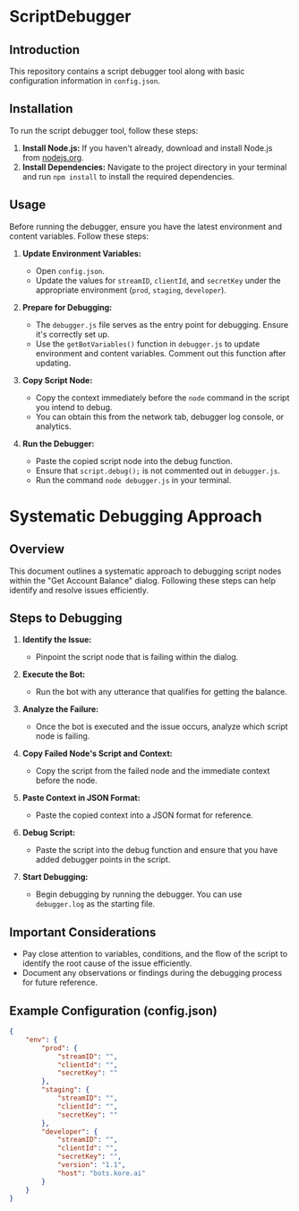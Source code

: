 # ScriptDebugger

## Introduction

This repository contains a script debugger tool along with basic configuration information in `config.json`.

## Installation

To run the script debugger tool, follow these steps:

1. **Install Node.js:** If you haven't already, download and install Node.js from [nodejs.org](https://nodejs.org/).
2. **Install Dependencies:** Navigate to the project directory in your terminal and run `npm install` to install the required dependencies.

## Usage

Before running the debugger, ensure you have the latest environment and content variables. Follow these steps:

1. **Update Environment Variables:**
    - Open `config.json`.
    - Update the values for `streamID`, `clientId`, and `secretKey` under the appropriate environment (`prod`, `staging`, `developer`).

2. **Prepare for Debugging:**
    - The `debugger.js` file serves as the entry point for debugging. Ensure it's correctly set up.
    - Use the `getBotVariables()` function in `debugger.js` to update environment and content variables. Comment out this function after updating.

3. **Copy Script Node:**
    - Copy the context immediately before the `node` command in the script you intend to debug.
    - You can obtain this from the network tab, debugger log console, or analytics.

4. **Run the Debugger:**
    - Paste the copied script node into the debug function.
    - Ensure that `script.debug();` is not commented out in `debugger.js`.
    - Run the command `node debugger.js` in your terminal.



# Systematic Debugging Approach

## Overview

This document outlines a systematic approach to debugging script nodes within the "Get Account Balance" dialog. Following these steps can help identify and resolve issues efficiently.

## Steps to Debugging

1. **Identify the Issue:**
   - Pinpoint the script node that is failing within the dialog.

2. **Execute the Bot:**
   - Run the bot with any utterance that qualifies for getting the balance.

3. **Analyze the Failure:**
   - Once the bot is executed and the issue occurs, analyze which script node is failing.

4. **Copy Failed Node's Script and Context:**
   - Copy the script from the failed node and the immediate context before the node.

5. **Paste Context in JSON Format:**
   - Paste the copied context into a JSON format for reference.

6. **Debug Script:**
   - Paste the script into the debug function and ensure that you have added debugger points in the script.

7. **Start Debugging:**
   - Begin debugging by running the debugger. You can use `debugger.log` as the starting file.

## Important Considerations

- Pay close attention to variables, conditions, and the flow of the script to identify the root cause of the issue efficiently.
- Document any observations or findings during the debugging process for future reference.


## Example Configuration (config.json)

```json
{
    "env": {
        "prod": {
            "streamID": "",
            "clientId": "",
            "secretKey": ""
        },
        "staging": {
            "streamID": "",
            "clientId": "",
            "secretKey": ""
        },
        "developer": {
            "streamID": "",
            "clientId": "",
            "secretKey": "",
            "version": "1.1",
            "host": "bots.kore.ai"
        }
    }
}
